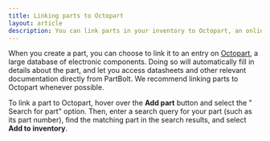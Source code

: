 ```yaml
---
title: Linking parts to Octopart
layout: article
description: You can link parts in your inventory to Octopart, an online database of electronic components, to get quick access to documentation and other information.
---
```


When you create a part, you can choose to link it to an entry on [Octopart](https://octopart.com), a large database of electronic components. Doing so will automatically fill in details about the part, and let you access datasheets and other relevant documentation directly from PartBolt. We recommend linking parts to Octopart whenever possible.

To link a part to Octopart, hover over the **<i class="fas fa-fw fa-plus"></i> Add part** button and select the "<i class="fas fa-fw fa-search"></i> Search for part" option. Then, enter a search query for your part (such as its part number), find the matching part in the search results, and select **<i class="fas fa-fw fa-plus"></i> Add to inventory**.

<!-- To link a part: TODO -->